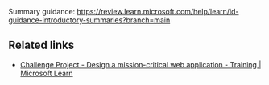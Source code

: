 Summary guidance: https://review.learn.microsoft.com/help/learn/id-guidance-introductory-summaries?branch=main

## Related links

- [Challenge Project - Design a mission-critical web application - Training | Microsoft Learn](/training/modules/azure-mission-critical/)

